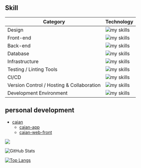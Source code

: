 ## Skill
| Category | Technology |
| --- | --- |
| Design | <img alt="my skills" src="https://skillicons.dev/icons?theme=light&perline=8&i=figma" /> |
| Front-end | <img alt="my skills" src="https://skillicons.dev/icons?theme=light&perline=8&i=react,javascript,html,css," /> |
| Back-end | <img alt="my skills" src="https://skillicons.dev/icons?theme=light&perline=8&i=ruby,rails,redis" /> |
| Database | <img alt="my skills" src="https://skillicons.dev/icons?theme=light&perline=8&i=mysql" /> |
| Infrastructure | <img alt="my skills" src="https://skillicons.dev/icons?theme=light&perline=8&i=aws,nginx,puma" /> |
| Testing / Linting Tools | <img alt="my skills" src="https://skillicons.dev/icons?theme=light&perline=8&i=jest,rspec" /> |
| CI/CD | <img alt="my skills" src="https://skillicons.dev/icons?theme=light&perline=8&i=githubactions" /> |
| Version Control / Hosting & Collaboration | <img alt="my skills" src="https://skillicons.dev/icons?theme=light&perline=8&i=git,github" /> |
| Development Environment | <img alt="my skills" src="https://skillicons.dev/icons?theme=light&perline=8&i=vscode,docker" /> |

## personal development
- [caian](https://github.com/aki366/caian-app#readme)
  - [caian-app](https://github.com/aki366/caian-app#readme)
  - [caian-web-front](https://github.com/aki366/caian-web-front#readme)

![](https://github-profile-summary-cards.vercel.app/api/cards/profile-details?username=aki366&theme=vue)

![GitHub Stats](https://github-readme-stats.vercel.app/api?username=aki366&count_private=true)

[![Top Langs](https://github-readme-stats.vercel.app/api/top-langs/?username=aki366&layout=compact&langs_count=6)](https://github.com/anuraghazra/github-readme-stats)

<!--
**aki366/aki366** is a ✨ _special_ ✨ repository because its `README.md` (this file) appears on your GitHub profile.

Here are some ideas to get you started:

- 🔭 I’m currently working on ...
- 🌱 I’m currently learning ...
- 👯 I’m looking to collaborate on ...
- 🤔 I’m looking for help with ...
- 💬 Ask me about ...
- 📫 How to reach me: ...
- 😄 Pronouns: ...
- ⚡ Fun fact: ...
-->
